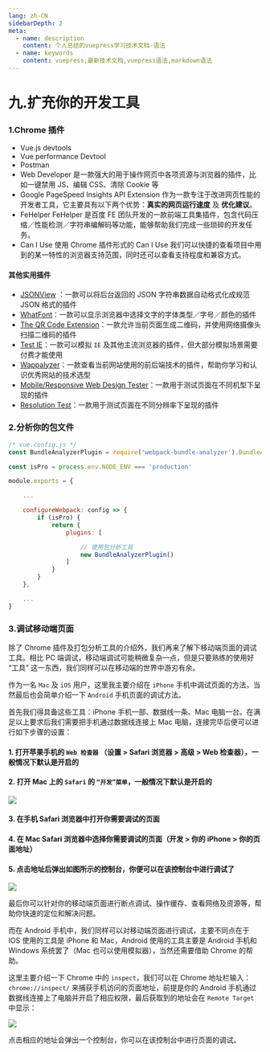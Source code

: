 ```yaml
---
lang: zh-CN
sidebarDepth: 2
meta:
  - name: description
    content: 个人总结的vuepress学习技术文档-语法
  - name: keywords
    content: vuepress,最新技术文档,vuepress语法,markdown语法
---
```


# 九.扩充你的开发工具

### 1.Chrome 插件

- Vue.js devtools
- Vue performance Devtool
- Postman
- Web Developer
  是一款强大的用于操作网页中各项资源与浏览器的插件，比如一键禁用 JS、编辑 CSS、清除 Cookie 等
- Google PageSpeed Insights API Extension
  作为一款专注于改进网页性能的开发者工具，它主要具有以下两个优势：**真实的网页运行速度** 及 **优化建议**。
- FeHelper
  FeHelper 是百度 FE 团队开发的一款前端工具集插件，包含代码压缩／性能检测／字符串编解码等功能，能够帮助我们完成一些琐碎的开发任务。
- Can I Use
  使用 Chrome 插件形式的 Can I Use 我们可以快捷的查看项目中用到的某一特性的浏览器支持范围，同时还可以查看支持程度和兼容方式。

#### 其他实用插件

- [JSONView](https://chrome.google.com/webstore/detail/jsonview/chklaanhfefbnpoihckbnefhakgolnmc) ：一款可以将后台返回的 JSON 字符串数据自动格式化成规范 JSON 格式的插件
- [WhatFont](https://chrome.google.com/webstore/detail/whatfont/jabopobgcpjmedljpbcaablpmlmfcogm)：一款可以显示浏览器中选择文字的字体类型／字号／颜色的插件
- [The QR Code Extension](https://chrome.google.com/webstore/detail/the-qr-code-extension/oijdcdmnjjgnnhgljmhkjlablaejfeeb)：一款允许当前页面生成二维码，并使用网络摄像头扫描二维码的插件
- [Test IE](https://chrome.google.com/webstore/detail/test-ie/eldlkpeoddgbmpjlnpfblfpgodnojfjl?hl=zh-CN)：一款可以模拟 `IE` 及其他主流浏览器的插件，但大部分模拟场景需要付费才能使用
- [Wappalyzer](https://chrome.google.com/webstore/detail/wappalyzer/gppongmhjkpfnbhagpmjfkannfbllamg)：一款查看当前网站使用的前后端技术的插件，帮助你学习和认识优秀网站的技术选型
- [Mobile/Responsive Web Design Tester](https://chrome.google.com/webstore/detail/mobileresponsive-web-desi/elmekokodcohlommfikpmojheggnbelo)：一款用于测试页面在不同机型下呈现的插件
- [Resolution Test](https://chrome.google.com/webstore/detail/resolution-test/idhfcdbheobinplaamokffboaccidbal)：一款用于测试页面在不同分辨率下呈现的插件

### 2.分析你的包文件

```js
/* vue.config.js */
const BundleAnalyzerPlugin = require('webpack-bundle-analyzer').BundleAnalyzerPlugin

const isPro = process.env.NODE_ENV === 'production'

module.exports = {

    ...

    configureWebpack: config => {
        if (isPro) {
            return {
                plugins: [

                    // 使用包分析工具
                    new BundleAnalyzerPlugin()
                ]
            }
        }
    },

    ...
}

```

### 3.调试移动端页面

除了 Chrome 插件及打包分析工具的介绍外，我们再来了解下移动端页面的调试工具。相比 PC 端调试，移动端调试可能稍微复杂一点，但是只要熟练的使用好 “工具” 这一东西，我们同样可以在移动端的世界中游刃有余。

作为一名 `Mac` 及 `iOS` 用户，这里我主要介绍在 `iPhone` 手机中调试页面的方法，当然最后也会简单介绍一下 `Android` 手机页面的调试方法。

首先我们得具备这些工具：iPhone 手机一部、数据线一条、Mac 电脑一台。在满足以上要求后我们需要把手机通过数据线连接上 Mac 电脑，连接完毕后便可以进行如下步骤的设置：

#### 1. 打开苹果手机的 `Web 检查器` （设置 > Safari 浏览器 > 高级 > Web 检查器），一般情况下默认是开启的

#### 2. 打开 Mac 上的 `Safari` 的 `“开发”菜单`，一般情况下默认是开启的

![](https://user-gold-cdn.xitu.io/2018/8/23/1656272c36a04d93?w=747&h=456&f=png&s=94105)

#### 3. 在手机 Safari 浏览器中打开你需要调试的页面

#### 4. 在 Mac Safari 浏览器中选择你需要调试的页面（开发 > 你的 iPhone > 你的页面地址）

#### 5. 点击地址后弹出如图所示的控制台，你便可以在该控制台中进行调试了

![](https://user-gold-cdn.xitu.io/2018/8/23/165627afd786c2d0?w=1084&h=593&f=png&s=178346)

最后你可以针对你的移动端页面进行断点调试、操作缓存、查看网络及资源等，帮助你快速的定位和解决问题。

而在 Android 手机中，我们同样可以对移动端页面进行调试，主要不同点在于 IOS 使用的工具是 iPhone 和 Mac，Android 使用的工具主要是 Android 手机和 Windows 系统罢了（Mac 也可以使用模拟器），当然还需要借助 Chrome 的帮助。

这里主要介绍一下 Chrome 中的 `inspect`，我们可以在 Chrome 地址栏输入：`chrome://inspect/` 来捕获手机访问的页面地址，前提是你的 Android 手机通过数据线连接上了电脑并开启了相应权限，最后获取到的地址会在 `Remote Target` 中显示：

![](https://user-gold-cdn.xitu.io/2018/8/23/165628f25bf53e10?w=1073&h=325&f=png&s=51054)

点击相应的地址会弹出一个控制台，你可以在该控制台中进行页面的调试。
